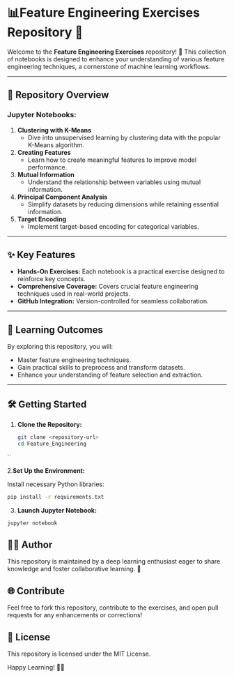 # 📊Feature Engineering Exercises Repository 🚀

Welcome to the **Feature Engineering Exercises** repository! 🎉 This collection of notebooks is designed to enhance your understanding of various feature engineering techniques, a cornerstone of machine learning workflows.

---

## 📂 Repository Overview

### Jupyter Notebooks:
1. **Clustering with K-Means**
   - Dive into unsupervised learning by clustering data with the popular K-Means algorithm.
2. **Creating Features**
   - Learn how to create meaningful features to improve model performance.
3. **Mutual Information**
   - Understand the relationship between variables using mutual information.
4. **Principal Component Analysis**
   - Simplify datasets by reducing dimensions while retaining essential information.
5. **Target Encoding**
   - Implement target-based encoding for categorical variables.

---

## ✨ Key Features

- **Hands-On Exercises:** Each notebook is a practical exercise designed to reinforce key concepts.
- **Comprehensive Coverage:** Covers crucial feature engineering techniques used in real-world projects.
- **GitHub Integration:** Version-controlled for seamless collaboration.

---

## 📖 Learning Outcomes

By exploring this repository, you will:
- Master feature engineering techniques.
- Gain practical skills to preprocess and transform datasets.
- Enhance your understanding of feature selection and extraction.

---

## 🛠️ Getting Started

1. **Clone the Repository:**
   ```bash
   git clone <repository-url>
   cd Feature_Engineering
``

2.**Set Up the Environment:**

Install necessary Python libraries:
```bash
pip install -r requirements.txt

```

3. **Launch Jupyter Notebook:**
```bash
jupyter notebook
```

## 👩‍💻 Author

This repository is maintained by a deep learning enthusiast eager to share knowledge and foster collaborative learning. 🌟

## 🌐 Contribute

Feel free to fork this repository, contribute to the exercises, and open pull requests for any enhancements or corrections!

## 📜 License

This repository is licensed under the MIT License.

Happy Learning! 🧠✨
